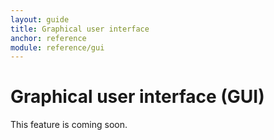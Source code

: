 ```yaml
---
layout: guide
title: Graphical user interface
anchor: reference
module: reference/gui
---
```


# Graphical user interface (GUI)

This feature is coming soon.

